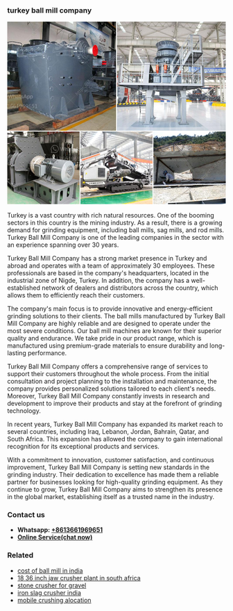 <h3>turkey ball mill company</h3><img src='1706773780.jpg' alt=''><p>Turkey is a vast country with rich natural resources. One of the booming sectors in this country is the mining industry. As a result, there is a growing demand for grinding equipment, including ball mills, sag mills, and rod mills. Turkey Ball Mill Company is one of the leading companies in the sector with an experience spanning over 30 years.</p><p>Turkey Ball Mill Company has a strong market presence in Turkey and abroad and operates with a team of approximately 30 employees. These professionals are based in the company's headquarters, located in the industrial zone of Nigde, Turkey. In addition, the company has a well-established network of dealers and distributors across the country, which allows them to efficiently reach their customers.</p><p>The company's main focus is to provide innovative and energy-efficient grinding solutions to their clients. The ball mills manufactured by Turkey Ball Mill Company are highly reliable and are designed to operate under the most severe conditions. Our ball mill machines are known for their superior quality and endurance. We take pride in our product range, which is manufactured using premium-grade materials to ensure durability and long-lasting performance.</p><p>Turkey Ball Mill Company offers a comprehensive range of services to support their customers throughout the whole process. From the initial consultation and project planning to the installation and maintenance, the company provides personalized solutions tailored to each client's needs. Moreover, Turkey Ball Mill Company constantly invests in research and development to improve their products and stay at the forefront of grinding technology.</p><p>In recent years, Turkey Ball Mill Company has expanded its market reach to several countries, including Iraq, Lebanon, Jordan, Bahrain, Qatar, and South Africa. This expansion has allowed the company to gain international recognition for its exceptional products and services.</p><p>With a commitment to innovation, customer satisfaction, and continuous improvement, Turkey Ball Mill Company is setting new standards in the grinding industry. Their dedication to excellence has made them a reliable partner for businesses looking for high-quality grinding equipment. As they continue to grow, Turkey Ball Mill Company aims to strengthen its presence in the global market, establishing itself as a trusted name in the industry.</p><h3>Contact us</h3><ul><li><strong>Whatsapp:&nbsp;<a href="https://wa.me/8613661969651">+8613661969651</a></strong></li><li><a href="https://swt.shibang-china.com/?git&amp;zhl&amp;turkey ball mill company"><strong>Online Service(chat now)</strong></a></li></ul><h3>Related</h3><ul><li><a href='cost of ball mill in india.md'>cost of ball mill in india</a></li><li><a href='18 36 inch jaw crusher plant in south africa.md'>18 36 inch jaw crusher plant in south africa</a></li><li><a href='stone crusher for gravel.md'>stone crusher for gravel</a></li><li><a href='iron slag crusher india.md'>iron slag crusher india</a></li><li><a href='mobile crushing alocation.md'>mobile crushing alocation</a></li></ul>